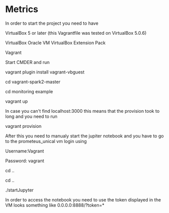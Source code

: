 # Metrics

In order to start the project you need to have 

VirtualBox 5 or later (this Vagrantfile was tested on VirtualBox 5.0.6)

VirtualBox Oracle VM VirtualBox Extension Pack

Vagrant

Start CMDER and run 

vagrant plugin install vagrant-vbguest

cd vagrant-spark2-master

cd monitoring example

vagrant up

In case you can't find localhost:3000 this means that the provision took to long and you need to run

vagrant provision

After this you need to manualy start the jupiter notebook and you have to go to the prometeus_unical vm login using

Username:Vagrant

Password: vagrant

cd ..

cd ..

./startJupyter

In order to access the notebook you need to use the token displayed in the VM looks something like 0.0.0.0:8888/?token=*
